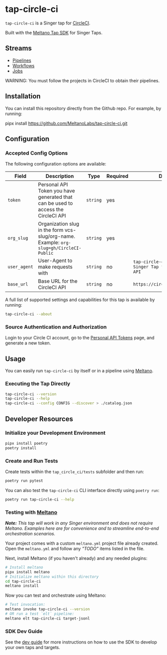 # tap-circle-ci

`tap-circle-ci` is a Singer tap for [CircleCI][circleci].

Built with the [Meltano Tap SDK][sdk] for Singer Taps.

## Streams
  - [Pipelines](https://circleci.com/docs/api/v2/#operation/listPipelines)
  - [Workflows](https://circleci.com/docs/api/v2/#operation/listWorkflowsByPipelineId)
  - [Jobs](https://circleci.com/docs/api/v2/#operation/listWorkflowJobs)

WARNING: You must follow the projects in CircleCI to obtain their pipelines.

## Installation

You can install this repository directly from the Github repo. For example, by running:

pipx install https://github.com/MeltanoLabs/tap-circle-ci.git

## Configuration

### Accepted Config Options

The following configuration options are available:

| Field         | Description                                                                             | Type           | Required | Default                                                  |
|---------------|-----------------------------------------------------------------------------------------|----------------|----------|----------------------------------------------------------|
| `token`       | Personal API Token you have generated that can be used to access the CircleCI API       | `string`       | yes      |                                                          |
| `org_slug`    | Organization slug in the form vcs-slug/org-name. Example: `org-slug=gh/CircleCI-Public` | `string`       | yes      |                                                          |
| `user_agent`  | User-Agent to make requests with                                                        | `string`       | no       | `tap-circle-ci/<version> Singer Tap for the CircleCI API` |
| `base_url`    | Base URL for the CircleCI API                                                           | `string`       | no       | `https://circleci.com/api/v2`                            |

A full list of supported settings and capabilities for this
tap is available by running:

```bash
tap-circle-ci --about
```

### Source Authentication and Authorization

Login to your Circle CI account, go to the [Personal API Tokens](https://circleci.com/account/api) page, 
and generate a new token.

## Usage

You can easily run `tap-circle-ci` by itself or in a pipeline using [Meltano](https://meltano.com/).

### Executing the Tap Directly

```bash
tap-circle-ci --version
tap-circle-ci --help
tap-circle-ci --config CONFIG --discover > ./catalog.json
```

## Developer Resources

### Initialize your Development Environment

```bash
pipx install poetry
poetry install
```

### Create and Run Tests

Create tests within the `tap_circle_ci/tests` subfolder and
  then run:

```bash
poetry run pytest
```

You can also test the `tap-circle-ci` CLI interface directly using `poetry run`:

```bash
poetry run tap-circle-ci --help
```

### Testing with [Meltano](https://www.meltano.com)

_**Note:** This tap will work in any Singer environment and does not require Meltano.
Examples here are for convenience and to streamline end-to-end orchestration scenarios._

Your project comes with a custom `meltano.yml` project file already created. Open the `meltano.yml` and follow any _"TODO"_ items listed in
the file.

Next, install Meltano (if you haven't already) and any needed plugins:

```bash
# Install meltano
pipx install meltano
# Initialize meltano within this directory
cd tap-circle-ci
meltano install
```

Now you can test and orchestrate using Meltano:

```bash
# Test invocation:
meltano invoke tap-circle-ci --version
# OR run a test `elt` pipeline:
meltano elt tap-circle-ci target-jsonl
```

### SDK Dev Guide

See the [dev guide](https://sdk.meltano.com/en/latest/dev_guide.html) for more instructions on how to use the SDK to 
develop your own taps and targets.

[circleci]: https://app.circleci.com/
[sdk]: https://sdk.meltano.com
[apidocs]: https://circleci.com/docs/2.0/api-developers-guide/
[meltano]: https://www.meltano.com
